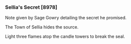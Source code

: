 ### Sellia's Secret [8978]

Note given by Sage Gowry detailing the secret he promised.

The Town of Sellia hides the source.

Light three flames atop the candle towers to break the seal.